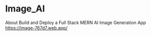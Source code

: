 # Image_AI
About Build and Deploy a Full Stack MERN AI Image Generation App
https://image-767d7.web.app/
